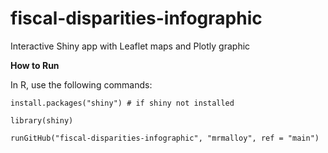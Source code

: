 # fiscal-disparities-infographic
Interactive Shiny app with Leaflet maps and Plotly graphic

<b>How to Run</b>

In R, use the following commands:<br>
<code> install.packages("shiny") # if shiny not installed </code><br>
<code> library(shiny) </code><br>
<code> runGitHub("fiscal-disparities-infographic", "mrmalloy", ref = "main") </code> <br>

